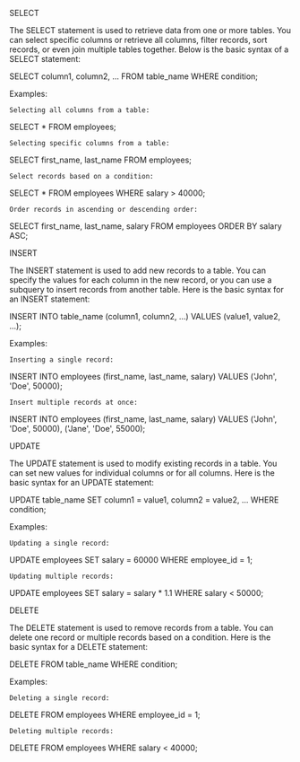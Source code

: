 SELECT

The SELECT statement is used to retrieve data from one or more tables. You can select specific columns or retrieve all columns, filter records, sort records, or even join multiple tables together. Below is the basic syntax of a SELECT statement:

SELECT column1, column2, ...
FROM table_name
WHERE condition;

Examples:

    Selecting all columns from a table:

SELECT * FROM employees;

    Selecting specific columns from a table:

SELECT first_name, last_name FROM employees;

    Select records based on a condition:

SELECT * FROM employees WHERE salary > 40000;

    Order records in ascending or descending order:

SELECT first_name, last_name, salary FROM employees ORDER BY salary ASC;

INSERT

The INSERT statement is used to add new records to a table. You can specify the values for each column in the new record, or you can use a subquery to insert records from another table. Here is the basic syntax for an INSERT statement:

INSERT INTO table_name (column1, column2, ...)
VALUES (value1, value2, ...);

Examples:

    Inserting a single record:

INSERT INTO employees (first_name, last_name, salary)
VALUES ('John', 'Doe', 50000);

    Insert multiple records at once:

INSERT INTO employees (first_name, last_name, salary)
VALUES ('John', 'Doe', 50000),
       ('Jane', 'Doe', 55000);

UPDATE

The UPDATE statement is used to modify existing records in a table. You can set new values for individual columns or for all columns. Here is the basic syntax for an UPDATE statement:

UPDATE table_name
SET column1 = value1, column2 = value2, ...
WHERE condition;

Examples:

    Updating a single record:

UPDATE employees
SET salary = 60000
WHERE employee_id = 1;

    Updating multiple records:

UPDATE employees
SET salary = salary * 1.1
WHERE salary < 50000;

DELETE

The DELETE statement is used to remove records from a table. You can delete one record or multiple records based on a condition. Here is the basic syntax for a DELETE statement:

DELETE FROM table_name
WHERE condition;

Examples:

    Deleting a single record:

DELETE FROM employees
WHERE employee_id = 1;

    Deleting multiple records:

DELETE FROM employees
WHERE salary < 40000;